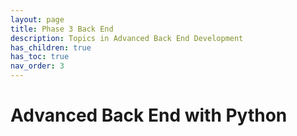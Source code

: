 ```yaml
---
layout: page
title: Phase 3 Back End
description: Topics in Advanced Back End Development
has_children: true
has_toc: true
nav_order: 3
---
```


# Advanced Back End with Python
